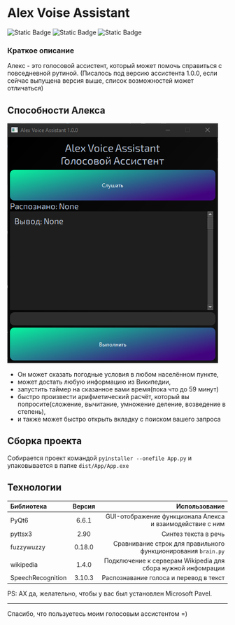 # Alex Voise Assistant
![Static Badge](https://img.shields.io/badge/Alex-assistant?style=plastic&logo=github&logoColor=black&labelColor=white&color=gray)
![Static Badge](https://img.shields.io/badge/Telegram-Account?style=plastic&logo=telegram&label=%40Lsxzvt&labelColor=white&color=blue&link=https%3A%2F%2Ft.me%2FLsxzvt)
![Static Badge](https://img.shields.io/badge/version-alex?style=plastic&logo=ver&label=1.0.0&labelColor=white&color=blue&)

### Краткое описание
Алекс - это голосовой ассистент, который может помочь справиться с повседневной рутиной. (Писалось под версию ассистента 1.0.0, если сейчас выпущена версия выше, список возможностей может отличаться)

## Способности Алекса
![alt text](image.png)
- Он может сказать погодные условия в любом населённом пункте,
- может достать любую информацию из Википедии,
- запустить таймер на сказанное вами время(пока что до 59 минут)
- быстро произвести арифметический расчёт, который вы попросите(сложение, вычитание, умножение деление, возведение в степень),
- и также может быстро открыть вкладку с поиском вашего запроса

## Сборка проекта
Собирается проект командой `pyinstaller --onefile App.py` и упаковывается в папке `dist/App/App.exe`

## Технологии
|Библиотека|Версия|Использование|
|:---------|:----:|----------------------:|
|PyQt6     |6.6.1 |GUI-отображение функционала Алекса и взаимодействие с ним|
|pyttsx3   |2.90  |Синтез текста в речь|
|fuzzywuzzy|0.18.0|Сравнивание строк для правильного функционирования `brain.py`|
|wikipedia |1.4.0 |Подключение к серверам Wikipedia для сбора нужной инфомрации|
|SpeechRecognition|3.10.3|Распознавание голоса и перевод в текст|

PS: АХ да, желательно, чтобы у вас был установлен Microsoft Pavel.
___
Спасибо, что пользуетесь моим голосовым ассистентом =)
